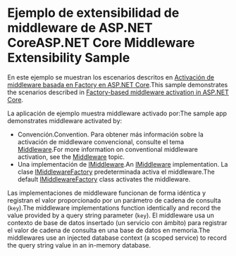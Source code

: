 # <a name="aspnet-core-middleware-extensibility-sample"></a><span data-ttu-id="b0482-101">Ejemplo de extensibilidad de middleware de ASP.NET Core</span><span class="sxs-lookup"><span data-stu-id="b0482-101">ASP.NET Core Middleware Extensibility Sample</span></span>

<span data-ttu-id="b0482-102">En este ejemplo se muestran los escenarios descritos en [Activación de middleware basada en Factory en ASP.NET Core](https://docs.microsoft.com/aspnet/core/fundamentals/middleware/middleware-extensibility).</span><span class="sxs-lookup"><span data-stu-id="b0482-102">This sample demonstrates the scenarios described in [Factory-based middleware activation in ASP.NET Core](https://docs.microsoft.com/aspnet/core/fundamentals/middleware/middleware-extensibility).</span></span>

<span data-ttu-id="b0482-103">La aplicación de ejemplo muestra middleware activado por:</span><span class="sxs-lookup"><span data-stu-id="b0482-103">The sample app demonstrates middleware activated by:</span></span>

* <span data-ttu-id="b0482-104">Convención.</span><span class="sxs-lookup"><span data-stu-id="b0482-104">Convention.</span></span> <span data-ttu-id="b0482-105">Para obtener más información sobre la activación de middleware convencional, consulte el tema [Middleware](https://docs.microsoft.com/aspnet/core/fundamentals/middleware/).</span><span class="sxs-lookup"><span data-stu-id="b0482-105">For more information on conventional middleware activation, see the [Middleware](https://docs.microsoft.com/aspnet/core/fundamentals/middleware/) topic.</span></span>
* <span data-ttu-id="b0482-106">Una implementación de [IMiddleware](https://docs.microsoft.com/dotnet/api/microsoft.aspnetcore.http.imiddleware).</span><span class="sxs-lookup"><span data-stu-id="b0482-106">An [IMiddleware](https://docs.microsoft.com/dotnet/api/microsoft.aspnetcore.http.imiddleware) implementation.</span></span> <span data-ttu-id="b0482-107">La clase [IMiddlewareFactory](https://docs.microsoft.com/dotnet/api/microsoft.aspnetcore.http.imiddlewarefactory) predeterminada activa el middleware.</span><span class="sxs-lookup"><span data-stu-id="b0482-107">The default [IMiddlewareFactory](https://docs.microsoft.com/dotnet/api/microsoft.aspnetcore.http.imiddlewarefactory) class activates the middleware.</span></span>

<span data-ttu-id="b0482-108">Las implementaciones de middleware funcionan de forma idéntica y registran el valor proporcionado por un parámetro de cadena de consulta (`key`).</span><span class="sxs-lookup"><span data-stu-id="b0482-108">The middleware implementations function identically and record the value provided by a query string parameter (`key`).</span></span> <span data-ttu-id="b0482-109">El middleware usa un contexto de base de datos insertado (un servicio con ámbito) para registrar el valor de cadena de consulta en una base de datos en memoria.</span><span class="sxs-lookup"><span data-stu-id="b0482-109">The middlewares use an injected database context (a scoped service) to record the query string value in an in-memory database.</span></span>

